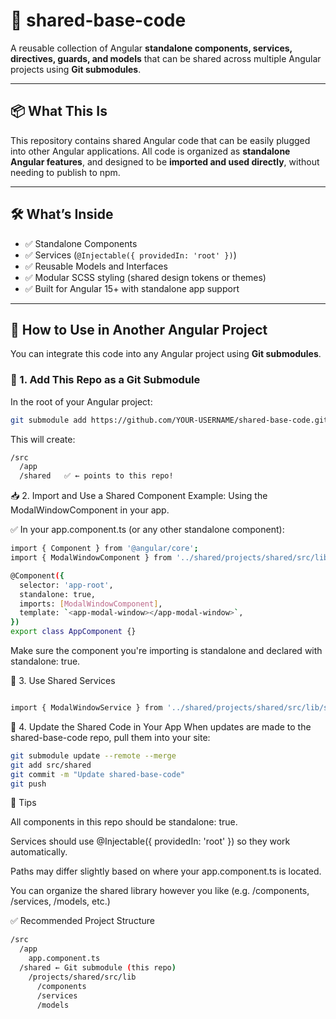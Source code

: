 # 🧩 shared-base-code

A reusable collection of Angular **standalone components, services, directives, guards, and models** that can be shared across multiple Angular projects using **Git submodules**.

---

## 📦 What This Is

This repository contains shared Angular code that can be easily plugged into other Angular applications. All code is organized as **standalone Angular features**, and designed to be **imported and used directly**, without needing to publish to npm.

---

## 🛠️ What’s Inside

- ✅ Standalone Components
- ✅ Services (`@Injectable({ providedIn: 'root' })`)
- ✅ Reusable Models and Interfaces
- ✅ Modular SCSS styling (shared design tokens or themes)
- ✅ Built for Angular 15+ with standalone app support

---

## 🔗 How to Use in Another Angular Project

You can integrate this code into any Angular project using **Git submodules**.

### 📁 1. Add This Repo as a Git Submodule

In the root of your Angular project:

```bash
git submodule add https://github.com/YOUR-USERNAME/shared-base-code.git src/shared

```

This will create:

```bash
/src
  /app
  /shared   ✅ ← points to this repo!
```
📥 2. Import and Use a Shared Component
Example: Using the ModalWindowComponent in your app.

✅ In your app.component.ts (or any other standalone component):

```bash
import { Component } from '@angular/core';
import { ModalWindowComponent } from '../shared/projects/shared/src/lib/components/modal-window/modal-window.component';

@Component({
  selector: 'app-root',
  standalone: true,
  imports: [ModalWindowComponent],
  template: `<app-modal-window></app-modal-window>`,
})
export class AppComponent {}
```

Make sure the component you're importing is standalone and declared with standalone: true.

🧪 3. Use Shared Services

```bash

import { ModalWindowService } from '../shared/projects/shared/src/lib/services/modal-window.service';

```

🔄 4. Update the Shared Code in Your App
When updates are made to the shared-base-code repo, pull them into your site:

```bash
git submodule update --remote --merge
git add src/shared
git commit -m "Update shared-base-code"
git push
```
🧠 Tips

All components in this repo should be standalone: true.

Services should use @Injectable({ providedIn: 'root' }) so they work automatically.

Paths may differ slightly based on where your app.component.ts is located.

You can organize the shared library however you like (e.g. /components, /services, /models, etc.)

✅ Recommended Project Structure

```bash
/src
  /app
    app.component.ts
  /shared ← Git submodule (this repo)
    /projects/shared/src/lib
      /components
      /services
      /models
```
